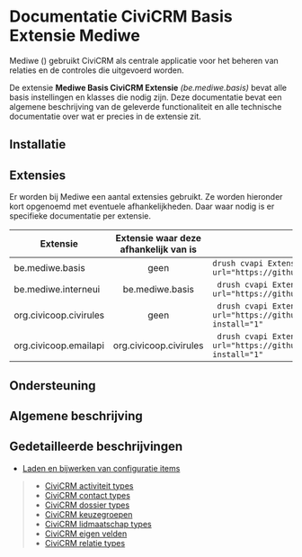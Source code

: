 # Documentatie CiviCRM Basis Extensie Mediwe

Mediwe () gebruikt CiviCRM als centrale applicatie voor het beheren van relaties en de controles die uitgevoerd worden.

De extensie **Mediwe Basis CiviCRM Extensie** *(be.mediwe.basis)* bevat alle basis instellingen en klasses die nodig zijn. Deze documentatie bevat een algemene beschrijving van de geleverde functionaliteit en alle technische documentatie over wat er precies in de extensie zit.

## Installatie

## Extensies
Er worden bij Mediwe een aantal extensies gebruikt. Ze worden hieronder kort opgenoemd met eventuele afhankelijkheden. Daar waar nodig is er specifieke documentatie per extensie.

|Extensie              | Extensie waar deze afhankelijk van is | Drush installatie |
|----------------------|:-----------------------------:|-------------------------------------------------------------------|
|be.mediwe.basis       |geen|```drush cvapi Extension.download key="be.mediwe.basis" url="https://github.com/CiviCooP/be.mediwe.basis/archive/master.zip"```|
|be.mediwe.interneui   |be.mediwe.basis|``` drush cvapi Extension.download key="be.mediwe.interneui" url="https://github.com/CiviCooP/be.mediwe.interneui/archive/master.zip"```|
|org.civicoop.civirules|geen|``` drush cvapi Extension.download key="org.civicoop.civirules" url="https://github.com/CiviCooP/org.civicoop.civirules/archive/1.17.zip" install="1"```|
|org.civicoop.emailapi |org.civicoop.civirules|``` drush cvapi Extension.download key="org.civicoop.emailapi" url="https://github.com/CiviCooP/org.civicoop.emailapi/archive/V1.12.zip" install="1"```|


## Ondersteuning

## Algemene beschrijving

## Gedetailleerde beschrijvingen
* [Laden en bijwerken van configuratie items](config_items.md)
>* [CiviCRM activiteit types](activity_types.md)
>* [CiviCRM contact types](contact_types.md)
>* [CiviCRM dossier types](case_types)
>* [CiviCRM keuzegroepen](option_groups.md)
>* [CiviCRM lidmaatschap types](membership_types)
>* [CiviCRM eigen velden](custom_groups.json)
>* [CiviCRM relatie types](relationship_types.md)



